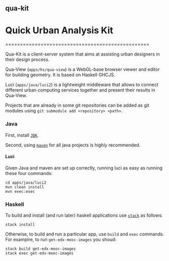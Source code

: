 ## qua-kit
# Quick Urban Analysis Kit
=================================================

Qua-Kit is a client-server system that aims at assisting urban designers in their design process.

Qua-View (`apps/hs/qua-view`) is a WebGL-base browser viewer and editor for building geometry. It is based on Haskell GHCJS.

Luci (`apps/java/luci2`) is a lightweight middleware that allows to connect different urban computing services together
and present their results in Qua-View.


Projects that are already in some git repositories can be added as git modules
using `git submodule add <repository> <path>`.

### Java

First, install
[`JDK`](http://www.oracle.com/technetwork/java/javase/downloads/index.html).

Second, using
[`maven`](https://maven.apache.org/)
for all java projects is highly recommended.

#### Luci

Given Java and maven are set up correctly, running luci as easy as running these four commands:
```
cd apps/java/luci2
mvn clean install
mvn exec:exec
```

### Haskell

To build and install (and run later) haskell applications use
[`stack`](http://docs.haskellstack.org/en/stable/README.html) as follows:
```
stack install
```
Otherwise, to build and run a particular app, use `build` and `exec` commands.
For examplre, to run `get-edx-mooc-images` you shoud:
```
stack build get-edx-mooc-images
stack exec get-edx-mooc-images
```

